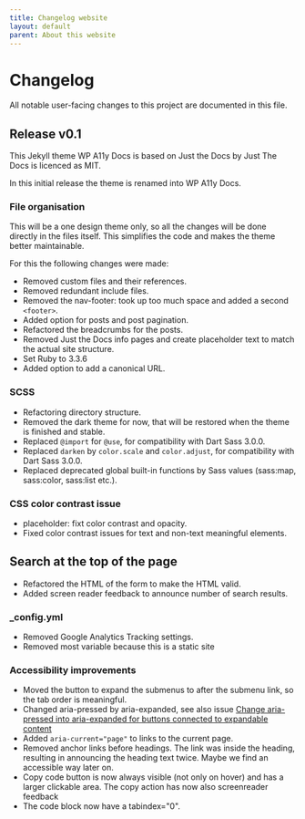 ```yaml
---
title: Changelog website
layout: default
parent: About this website
---
```


# Changelog

All notable user-facing changes to this project are documented in this file.

## Release v0.1

This Jekyll theme WP A11y Docs is based on Just the Docs by
Just The Docs is licenced as MIT.

In this initial release the theme is renamed into WP A11y Docs.

### File organisation
This will be a one design theme only, so all the changes will be done directly in the files itself. This simplifies the code and makes the theme better maintainable. 

For this the following changes were made:
- Removed custom files and their references.
- Removed redundant include files.
- Removed the nav-footer: took up too much space and added a second `<footer>`.
- Added option for posts and post pagination.
- Refactored the breadcrumbs for the posts.
- Removed Just the Docs info pages and create placeholder text to match the actual site structure.
- Set Ruby to 3.3.6
- Added option to add a canonical URL.

### SCSS 

- Refactoring directory structure.
- Removed the dark theme for now, that will be restored when the theme is finished and stable.
- Replaced `@import` for `@use`, for compatibility with Dart Sass 3.0.0.
- Replaced `darken` by `color.scale` and `color.adjust`, for compatibility with Dart Sass 3.0.0.
- Replaced deprecated global built-in functions by Sass values (sass:map, sass:color, sass:list etc.).

### CSS color contrast issue
- placeholder: fixt color contrast and opacity.
- Fixed color contrast issues for text and non-text meaningful elements.

## Search at the top of the page
- Refactored the HTML of the form to make the HTML valid.
- Added screen reader feedback to announce number of search results.

### _config.yml

- Removed Google Analytics Tracking settings.
- Removed most variable because this is a static site

### Accessibility improvements

- Moved the button to expand the submenus to after the submenu link, so the tab order is meaningful.
- Changed aria-pressed by aria-expanded, see also issue [Change aria-pressed into aria-expanded for buttons connected to expandable content](https://github.com/just-the-docs/just-the-docs/issues/1680)
- Added `aria-current="page"` to links to the current page.
- Removed anchor links before headings. The link was inside the heading, resulting in announcing the heading text twice. Maybe we find an accessible way later on.
- Copy code button is now always visible (not only on hover) and has a larger clickable area. The copy action has now also screenreader feedback
- The code block now have a tabindex="0".
